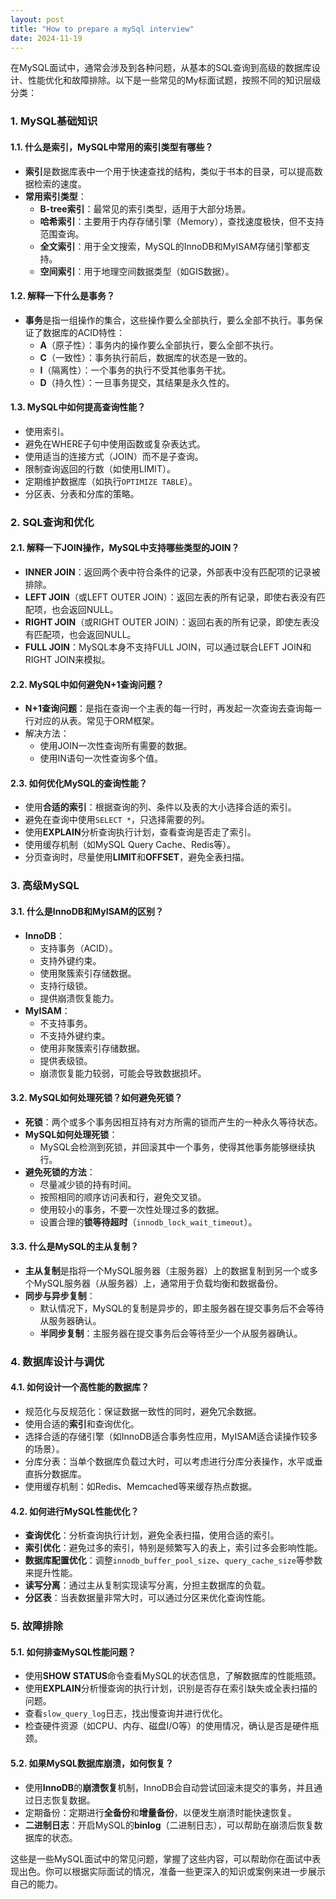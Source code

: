 ```yaml
---
layout: post
title: "How to prepare a mySql interview"
date: 2024-11-19
---
```

在MySQL面试中，通常会涉及到各种问题，从基本的SQL查询到高级的数据库设计、性能优化和故障排除。以下是一些常见的My标面试题，按照不同的知识层级分类：

### 1. **MySQL基础知识**
#### 1.1. 什么是索引，MySQL中常用的索引类型有哪些？
- **索引**是数据库表中一个用于快速查找的结构，类似于书本的目录，可以提高数据检索的速度。
- **常用索引类型**：
  - **B-tree索引**：最常见的索引类型，适用于大部分场景。
  - **哈希索引**：主要用于内存存储引擎（Memory），查找速度极快，但不支持范围查询。
  - **全文索引**：用于全文搜索，MySQL的InnoDB和MyISAM存储引擎都支持。
  - **空间索引**：用于地理空间数据类型（如GIS数据）。
  
#### 1.2. 解释一下什么是事务？
- **事务**是指一组操作的集合，这些操作要么全部执行，要么全部不执行。事务保证了数据库的ACID特性：
  - **A**（原子性）：事务内的操作要么全部执行，要么全部不执行。
  - **C**（一致性）：事务执行前后，数据库的状态是一致的。
  - **I**（隔离性）：一个事务的执行不受其他事务干扰。
  - **D**（持久性）：一旦事务提交，其结果是永久性的。

#### 1.3. MySQL中如何提高查询性能？
- 使用索引。
- 避免在WHERE子句中使用函数或复杂表达式。
- 使用适当的连接方式（JOIN）而不是子查询。
- 限制查询返回的行数（如使用LIMIT）。
- 定期维护数据库（如执行`OPTIMIZE TABLE`）。
- 分区表、分表和分库的策略。

### 2. **SQL查询和优化**
#### 2.1. 解释一下JOIN操作，MySQL中支持哪些类型的JOIN？
- **INNER JOIN**：返回两个表中符合条件的记录，外部表中没有匹配项的记录被排除。
- **LEFT JOIN**（或LEFT OUTER JOIN）：返回左表的所有记录，即使右表没有匹配项，也会返回NULL。
- **RIGHT JOIN**（或RIGHT OUTER JOIN）：返回右表的所有记录，即使左表没有匹配项，也会返回NULL。
- **FULL JOIN**：MySQL本身不支持FULL JOIN，可以通过联合LEFT JOIN和RIGHT JOIN来模拟。

#### 2.2. MySQL中如何避免N+1查询问题？
- **N+1查询问题**：是指在查询一个主表的每一行时，再发起一次查询去查询每一行对应的从表。常见于ORM框架。
- 解决方法：
  - 使用JOIN一次性查询所有需要的数据。
  - 使用IN语句一次性查询多个值。

#### 2.3. 如何优化MySQL的查询性能？
- 使用**合适的索引**：根据查询的列、条件以及表的大小选择合适的索引。
- 避免在查询中使用`SELECT *`，只选择需要的列。
- 使用**EXPLAIN**分析查询执行计划，查看查询是否走了索引。
- 使用缓存机制（如MySQL Query Cache、Redis等）。
- 分页查询时，尽量使用**LIMIT**和**OFFSET**，避免全表扫描。

### 3. **高级MySQL**
#### 3.1. 什么是InnoDB和MyISAM的区别？
- **InnoDB**：
  - 支持事务（ACID）。
  - 支持外键约束。
  - 使用聚簇索引存储数据。
  - 支持行级锁。
  - 提供崩溃恢复能力。
- **MyISAM**：
  - 不支持事务。
  - 不支持外键约束。
  - 使用非聚簇索引存储数据。
  - 提供表级锁。
  - 崩溃恢复能力较弱，可能会导致数据损坏。

#### 3.2. MySQL如何处理死锁？如何避免死锁？
- **死锁**：两个或多个事务因相互持有对方所需的锁而产生的一种永久等待状态。
- **MySQL如何处理死锁**：
  - MySQL会检测到死锁，并回滚其中一个事务，使得其他事务能够继续执行。
- **避免死锁的方法**：
  - 尽量减少锁的持有时间。
  - 按照相同的顺序访问表和行，避免交叉锁。
  - 使用较小的事务，不要一次性处理过多的数据。
  - 设置合理的**锁等待超时**（`innodb_lock_wait_timeout`）。

#### 3.3. 什么是MySQL的主从复制？
- **主从复制**是指将一个MySQL服务器（主服务器）上的数据复制到另一个或多个MySQL服务器（从服务器）上，通常用于负载均衡和数据备份。
- **同步与异步复制**：
  - 默认情况下，MySQL的复制是异步的，即主服务器在提交事务后不会等待从服务器确认。
  - **半同步复制**：主服务器在提交事务后会等待至少一个从服务器确认。

### 4. **数据库设计与调优**
#### 4.1. 如何设计一个高性能的数据库？
- 规范化与反规范化：保证数据一致性的同时，避免冗余数据。
- 使用合适的**索引**和查询优化。
- 选择合适的存储引擎（如InnoDB适合事务性应用，MyISAM适合读操作较多的场景）。
- 分库分表：当单个数据库负载过大时，可以考虑进行分库分表操作，水平或垂直拆分数据库。
- 使用缓存机制：如Redis、Memcached等来缓存热点数据。

#### 4.2. 如何进行MySQL性能优化？
- **查询优化**：分析查询执行计划，避免全表扫描，使用合适的索引。
- **索引优化**：避免过多的索引，特别是频繁写入的表上，索引过多会影响性能。
- **数据库配置优化**：调整`innodb_buffer_pool_size`、`query_cache_size`等参数来提升性能。
- **读写分离**：通过主从复制实现读写分离，分担主数据库的负载。
- **分区表**：当表数据量非常大时，可以通过分区来优化查询性能。

### 5. **故障排除**
#### 5.1. 如何排查MySQL性能问题？
- 使用**SHOW STATUS**命令查看MySQL的状态信息，了解数据库的性能瓶颈。
- 使用**EXPLAIN**分析慢查询的执行计划，识别是否存在索引缺失或全表扫描的问题。
- 查看`slow_query_log`日志，找出慢查询并进行优化。
- 检查硬件资源（如CPU、内存、磁盘I/O等）的使用情况，确认是否是硬件瓶颈。

#### 5.2. 如果MySQL数据库崩溃，如何恢复？
- 使用**InnoDB**的**崩溃恢复**机制，InnoDB会自动尝试回滚未提交的事务，并且通过日志恢复数据。
- 定期备份：定期进行**全备份**和**增量备份**，以便发生崩溃时能快速恢复。
- **二进制日志**：开启MySQL的**binlog**（二进制日志），可以帮助在崩溃后恢复数据库的状态。

这些是一些MySQL面试中的常见问题，掌握了这些内容，可以帮助你在面试中表现出色。你可以根据实际面试的情况，准备一些更深入的知识或案例来进一步展示自己的能力。